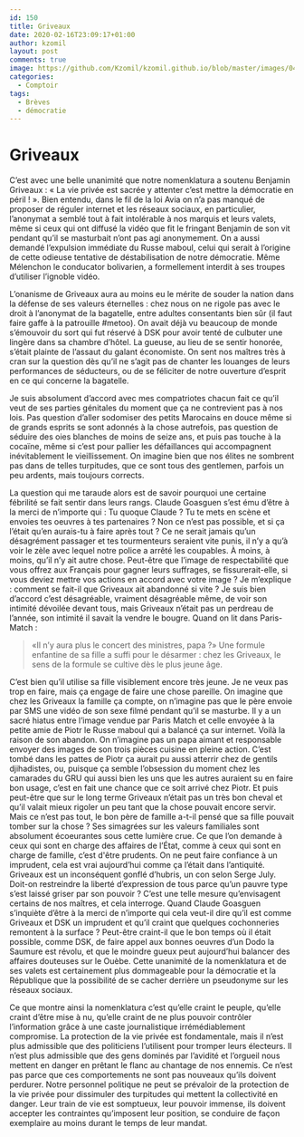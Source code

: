 ```yaml
---
id: 150
title: Griveaux
date: 2020-02-16T23:09:17+01:00
author: kzomil
layout: post
comments: true
image: https://github.com/Kzomil/kzomil.github.io/blob/master/images/043D3161-E5D5-41C0-AAB0-481A8CEC03A8.jpeg
categories:
  - Comptoir
tags:
  - Brèves
  - démocratie
---
```

# Griveaux

C’est avec une belle unanimité que notre nomenklatura a soutenu Benjamin Griveaux : « La vie privée est sacrée y attenter c’est mettre la démocratie en péril ! ». Bien entendu, dans le fil de la loi Avia on n’a pas manqué de proposer de réguler internet et les réseaux sociaux, en particulier, l’anonymat a semblé tout à fait intolérable à nos marquis et leurs valets, même si ceux qui ont diffusé la vidéo que fit le fringant Benjamin de son vit pendant qu’il se masturbait n’ont pas agi anonymement.
On a aussi demandé l’expulsion immédiate du Russe maboul, celui qui serait à l’origine de cette odieuse tentative de déstabilisation de notre démocratie. Même Mélenchon le conducator bolivarien, a formellement interdit à ses troupes d’utiliser l’ignoble vidéo.

L’onanisme de Griveaux aura au moins eu le mérite de souder la nation dans la défense de ses valeurs éternelles : chez nous on ne rigole pas avec le droit à l’anonymat de la bagatelle, entre adultes consentants bien sûr (il faut faire gaffe à la patrouille #metoo). On avait déjà vu beaucoup de monde s’émouvoir du sort qui fut réservé à DSK pour avoir tenté de culbuter une lingère dans sa chambre d’hôtel. La gueuse, au lieu de se sentir honorée, s’était plainte de l’assaut du galant économiste. On sent nos maîtres très à cran sur la question dès qu’il ne s’agit pas de chanter les louanges de leurs performances de séducteurs, ou de se féliciter de notre ouverture d’esprit en ce qui concerne la bagatelle.

Je suis absolument d’accord avec mes compatriotes chacun fait ce qu’il veut de ses parties génitales du moment que ça ne contrevient pas à nos lois. Pas question d’aller sodomiser des petits Marocains en douce même si de grands esprits se sont adonnés à la chose autrefois, pas question de séduire des oies blanches de moins de seize ans, et puis pas touche à la cocaïne, même si c’est pour pallier les défaillances qui accompagnent inévitablement le vieillissement. On imagine bien que nos élites ne sombrent pas dans de telles turpitudes, que ce sont tous des gentlemen, parfois un peu ardents, mais toujours corrects.

La question qui me taraude alors est de savoir pourquoi une certaine fébrilité se fait sentir dans leurs rangs. Claude Goasguen s’est ému d’être à la merci de n’importe qui : Tu quoque Claude ? Tu te mets en scène et envoies tes oeuvres à tes partenaires ? Non ce n’est pas possible, et si ça l’était qu’en aurais-tu à faire après tout ? Ce ne serait jamais qu’un désagrément passager et tes tourmenteurs seraient vite punis, il n’y a qu’à voir le zèle avec lequel notre police a arrêté les coupables. À moins, à moins, qu’il n’y ait autre chose. Peut-être que l’image de respectabilité que vous offrez aux Français pour gagner leurs suffrages, se fissurerait-elle, si vous deviez mettre vos actions en accord avec votre image ?
Je m’explique : comment se fait-il que Griveaux ait abandonné si vite ? Je suis bien d’accord c’est désagréable, vraiment désagréable même, de voir son intimité dévoilée devant tous, mais Griveaux n’était pas un perdreau de l’année, son intimité il savait la vendre le bougre. Quand on lit dans Paris-Match : 

> «Il n’y aura plus le concert des ministres, papa ?» Une formule enfantine de sa fille a suffi pour le désarmer : chez les Griveaux, le sens de la formule se cultive dès le plus jeune âge.   

C’est bien qu’il utilise sa fille visiblement encore très jeune. Je ne veux pas trop en faire, mais ça engage de faire une chose pareille. On imagine que chez les Griveaux la famille ça compte, on n’imagine pas que le père envoie par SMS une vidéo de son sexe filmé pendant qu’il se masturbe. Il y a un sacré hiatus entre l’image vendue par Paris Match et celle envoyée à la petite amie de Piotr le Russe maboul qui a balancé ça sur internet. Voilà la raison de son abandon. On n’imagine pas un papa aimant et responsable envoyer des images de son trois pièces cuisine en pleine action. C’est tombé dans les pattes de Piotr ça aurait pu aussi atterrir chez de gentils djihadistes, ou, puisque ça semble l’obsession du moment chez les camarades du GRU qui aussi bien les uns que les autres auraient su en faire bon usage, c’est en fait une chance que ce soit arrivé chez Piotr. Et puis peut-être que sur le long terme Griveaux n’était pas un très bon cheval et qu’il valait mieux rigoler un peu tant que la chose pouvait encore servir. Mais ce n’est pas tout, le bon père de famille a-t-il pensé que sa fille pouvait tomber sur la chose ? Ses simagrées sur les valeurs familiales sont absolument écoeurantes sous cette lumière crue.
Ce que l’on demande à ceux qui sont en charge des affaires de l’État, comme à ceux qui sont en charge de famille, c’est d'être prudents. On ne peut faire confiance à un imprudent, cela est vrai aujourd’hui comme ça l’était dans l’antiquité.
Griveaux est un inconséquent gonflé d’hubris, un con selon Serge July. Doit-on restreindre la liberté d’expression de tous parce qu’un pauvre type s’est laissé griser par son pouvoir ? C’est une telle mesure qu’envisagent certains de nos maîtres, et cela interroge. Quand Claude Goasguen s’inquiète d’être à la merci de n’importe qui cela veut-il dire qu’il est comme Griveaux et DSK un imprudent et qu’il craint que quelques cochonneries remontent à la surface ? Peut-être craint-il que le bon temps où il était possible, comme DSK, de faire appel aux bonnes oeuvres d’un Dodo la Saumure est révolu, et que le moindre gueux peut aujourd’hui balancer des affaires douteuses sur le Ouèbe. 
Cette unanimité de la nomenklatura et de ses valets est certainement plus dommageable pour la démocratie et la République que la possibilité de se cacher derrière un pseudonyme sur les réseaux sociaux.

Ce que montre ainsi la nomenklatura c’est qu’elle craint le peuple, qu’elle craint d’être mise à nu, qu’elle craint de ne plus pouvoir contrôler l’information grâce à une caste journalistique irrémédiablement compromise.
La protection de la vie privée est fondamentale, mais il n’est plus admissible que des politiciens l’utilisent pour tromper leurs électeurs. Il n’est plus admissible que des gens dominés par l’avidité et l’orgueil nous mettent en danger en prêtant le flanc au chantage de nos ennemis. Ce n’est pas parce que ces comportements ne sont pas nouveaux qu’ils doivent perdurer. Notre personnel politique ne peut se prévaloir de la protection de la vie privée pour dissimuler des turpitudes qui mettent la collectivité en danger. Leur train de vie est somptueux, leur pouvoir immense, ils doivent accepter les contraintes qu’imposent leur position, se conduire de façon exemplaire au moins durant le temps de leur mandat. 
